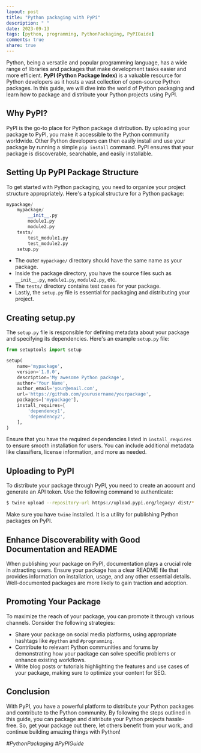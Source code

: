 ```yaml
---
layout: post
title: "Python packaging with PyPi"
description: " "
date: 2023-09-13
tags: [python, programming, PythonPackaging, PyPIGuide]
comments: true
share: true
---
```


Python, being a versatile and popular programming language, has a wide range of libraries and packages that make development tasks easier and more efficient. **PyPI (Python Package Index)** is a valuable resource for Python developers as it hosts a vast collection of open-source Python packages. In this guide, we will dive into the world of Python packaging and learn how to package and distribute your Python projects using PyPI.

## Why PyPI?

PyPI is the go-to place for Python package distribution. By uploading your package to PyPI, you make it accessible to the Python community worldwide. Other Python developers can then easily install and use your package by running a simple `pip install` command. PyPI ensures that your package is discoverable, searchable, and easily installable.

## Setting Up PyPI Package Structure

To get started with Python packaging, you need to organize your project structure appropriately. Here's a typical structure for a Python package:

```python
mypackage/
    mypackage/
        __init__.py
        module1.py
        module2.py
    tests/
        test_module1.py
        test_module2.py
    setup.py
```

- The outer `mypackage/` directory should have the same name as your package.
- Inside the package directory, you have the source files such as `__init__.py`, `module1.py`, `module2.py`, etc.
- The `tests/` directory contains test cases for your package.
- Lastly, the `setup.py` file is essential for packaging and distributing your project.

## Creating setup.py

The `setup.py` file is responsible for defining metadata about your package and specifying its dependencies. Here's an example `setup.py` file:

```python
from setuptools import setup

setup(
    name='mypackage',
    version='1.0.0',
    description='My awesome Python package',
    author='Your Name',
    author_email='your@email.com',
    url='https://github.com/yourusername/yourpackage',
    packages=['mypackage'],
    install_requires=[
        'dependency1',
        'dependency2',
    ],
)
```

Ensure that you have the required dependencies listed in `install_requires` to ensure smooth installation for users. You can include additional metadata like classifiers, license information, and more as needed.

## Uploading to PyPI

To distribute your package through PyPI, you need to create an account and generate an API token. Use the following command to authenticate:

```bash
$ twine upload --repository-url https://upload.pypi.org/legacy/ dist/*
```

Make sure you have `twine` installed. It is a utility for publishing Python packages on PyPI.

## Enhance Discoverability with Good Documentation and README

When publishing your package on PyPI, documentation plays a crucial role in attracting users. Ensure your package has a clear README file that provides information on installation, usage, and any other essential details. Well-documented packages are more likely to gain traction and adoption.

## Promoting Your Package

To maximize the reach of your package, you can promote it through various channels. Consider the following strategies:

- Share your package on social media platforms, using appropriate hashtags like `#python` and `#programming`.
- Contribute to relevant Python communities and forums by demonstrating how your package can solve specific problems or enhance existing workflows.
- Write blog posts or tutorials highlighting the features and use cases of your package, making sure to optimize your content for SEO.

## Conclusion

With PyPI, you have a powerful platform to distribute your Python packages and contribute to the Python community. By following the steps outlined in this guide, you can package and distribute your Python projects hassle-free. So, get your package out there, let others benefit from your work, and continue building amazing things with Python!

*#PythonPackaging #PyPIGuide*